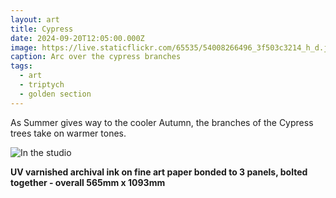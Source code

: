 ```yaml
---
layout: art
title: Cypress
date: 2024-09-20T12:05:00.000Z
image: https://live.staticflickr.com/65535/54008266496_3f503c3214_h_d.jpg
caption: Arc over the cypress branches
tags:
  - art
  - triptych
  - golden section
---
```

As Summer gives way to the cooler Autumn, the branches of the Cypress trees take on warmer tones.

![In the studio](https://live.staticflickr.com/65535/54029460861_29ec76420e_h_d.jpg "In the studio")

**UV varnished archival ink on fine art paper bonded to 3 panels, bolted together - overall 565mm x 1093mm**
